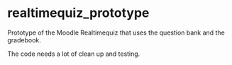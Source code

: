 # realtimequiz_prototype
Prototype of the Moodle Realtimequiz that uses the question bank and the gradebook.

The code needs a lot of clean up and testing.
